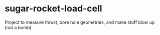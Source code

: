 # sugar-rocket-load-cell
Project to measure thrust, bore hole geometries, and make stuff blow up
(not a bomb)
